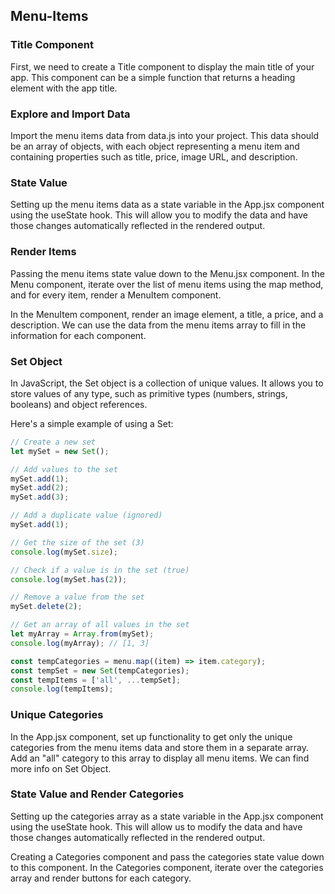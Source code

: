 ## Menu-Items

### Title Component

First, we need to create a Title component to display the main title of your app. This component can be a simple function that returns a heading element with the app title.

### Explore and Import Data

Import the menu items data from data.js into your project. This data should be an array of objects, with each object representing a menu item and containing properties such as title, price, image URL, and description.

### State Value

Setting up the menu items data as a state variable in the App.jsx component using the useState hook. This will allow you to modify the data and have those changes automatically reflected in the rendered output.

### Render Items

Passing the menu items state value down to the Menu.jsx component. In the Menu component, iterate over the list of menu items using the map method, and for every item, render a MenuItem component.

In the MenuItem component, render an image element, a title, a price, and a description. We can use the data from the menu items array to fill in the information for each component.

### Set Object


In JavaScript, the Set object is a collection of unique values. It allows you to store values of any type, such as primitive types (numbers, strings, booleans) and object references.

Here's a simple example of using a Set:

```js
// Create a new set
let mySet = new Set();

// Add values to the set
mySet.add(1);
mySet.add(2);
mySet.add(3);

// Add a duplicate value (ignored)
mySet.add(1);

// Get the size of the set (3)
console.log(mySet.size);

// Check if a value is in the set (true)
console.log(mySet.has(2));

// Remove a value from the set
mySet.delete(2);

// Get an array of all values in the set
let myArray = Array.from(mySet);
console.log(myArray); // [1, 3]
```

```js
const tempCategories = menu.map((item) => item.category);
const tempSet = new Set(tempCategories);
const tempItems = ['all', ...tempSet];
console.log(tempItems);
```
### Unique Categories

In the App.jsx component, set up functionality to get only the unique categories from the menu items data and store them in a separate array. Add an "all" category to this array to display all menu items.
We can find more info on Set Object.

### State Value and Render Categories

Setting up the categories array as a state variable in the App.jsx component using the useState hook. This will allow us to modify the data and have those changes automatically reflected in the rendered output.

Creating a Categories component and pass the categories state value down to this component. In the Categories component, iterate over the categories array and render buttons for each category.